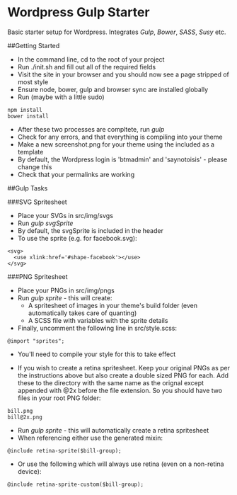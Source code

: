 Wordpress Gulp Starter
======================

Basic starter setup for Wordpress. Integrates *Gulp*, *Bower*, *SASS*, *Susy* etc.

##Getting Started

* In the command line, cd to the root of your project
* Run ./init.sh and fill out all of the required fields
* Visit the site in your browser and you should now see a page stripped of most style
* Ensure node, bower, gulp and browser sync are installed globally
* Run (maybe with a little sudo)
```
npm install
bower install
```
* After these two processes are compltete, run *gulp*
* Check for any errors, and that everything is compiling into your theme
* Make a new screenshot.png for your theme using the included as a template
* By default, the Wordpress login is 'btmadmin' and 'saynotoisis' - please change this
* Check that your permalinks are working

##Gulp Tasks

###SVG Spritesheet
* Place your SVGs in src/img/svgs
* Run *gulp svgSprite*
* By default, the svgSprite is included in the header
* To use the sprite (e.g. for facebook.svg):
```
<svg>
  <use xlink:href='#shape-facebook'></use>
</svg>
```

###PNG Spritesheet
* Place your PNGs in src/img/pngs
* Run *gulp sprite* - this will create:
  * A spritesheet of images in your theme's build folder (even automatically takes care of quanting)
  * A SCSS file with variables with the sprite details
* Finally, uncomment the following line in src/style.scss:
```
@import "sprites";
```
* You'll need to compile your style for this to take effect

* If you wish to create a retina spritesheet. Keep your original PNGs as per the instructions above but also create a double sized PNG for each. Add these to the directory with the same name as the orignal except appended with @2x before the file extension. So you should have two files in your root PNG folder:
```
bill.png
bill@2x.png
```
* Run *gulp sprite* - this will automatically create a retina spritesheet
* When referencing either use the generated mixin:
```
@include retina-sprite($bill-group);
```
* Or use the following which will always use retina (even on a non-retina device):
```
@include retina-sprite-custom($bill-group);
```
